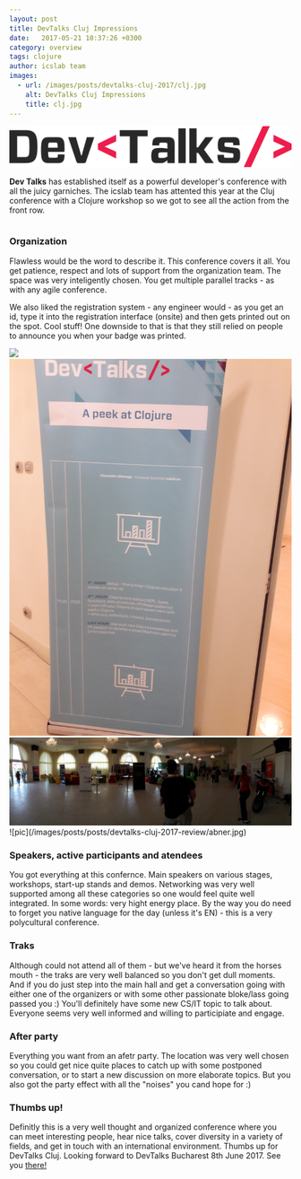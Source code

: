 ```yaml
---
layout: post
title: DevTalks Cluj Impressions
date:   2017-05-21 10:37:26 +0300
category: overview
tags: clojure  
author: icslab team
images: 
  - url: /images/posts/devtalks-cluj-2017/clj.jpg
    alt: DevTalks Cluj Impressions
    title: clj.jpg
---
```


<div class="ui middle aligned grid">
    <div class="four wide column">
        <img class="ui small left floated image" src="/images/posts/devtalks-cluj-2017-review/dev-talks-black.png">
    </div>
    <div class="twelve wide column">
        <p> <b>Dev Talks</b> has established itself as a powerful developer's conference with all the juicy garniches. The icslab team has attented this year at the Cluj conference with a Clojure workshop so we got to  see all the action from the front row.</p>
    </div>
</div>

### Organization

<div class="ui container">
    <p>Flawless would be the word to describe it. This conference covers it all. You get patience, respect and lots of support from the organization team. The space was very inteligently chosen. You get multiple parallel tracks - as with any agile conference.
    </p>
    <p>We also liked the registration system - any engineer would - as you get an id, type it into the registration interface (onsite) and then gets printed out on the spot. Cool stuff! One downside to that is that they still relied on people to announce you when your badge was printed.</p>
    <div class="ui middle aligned grid">
        <div class="three wide column">
            <img class="ui small left floated image" src="/images/posts/devtalks-cluj-2017-review/abner.jpg">
            <img class="ui small left floated image" src="/images/posts/devtalks-cluj-2017-review/cljb.jpg">
            <img class="ui small left floated image" src="/images/posts/devtalks-cluj-2017-review/mainarea.jpg">
        </div> 
    </div>  
</div>
![pic](/images/posts/posts/devtalks-cluj-2017-review/abner.jpg)

### Speakers, active participants and atendees

<div class="ui container">
    <p>You got everything at this confernce. Main speakers on various stages, workshops, start-up stands and demos.
    Networking was very well supported among all these categories so one would feel quite well integrated. In some words: very hight energy place. By the way you do need to forget you native language for the day (unless it's EN) - this is a very polycultural conference.
    </p>
</div>

### Traks

<div class="ui container">
    <p>Although could not attend all of them - but we've heard it from the horses mouth - the traks are very well balanced so you don't get dull moments. And if you do just step into the main hall and get a conversation going with either one of the organizers or with some other passionate bloke/lass going passed you :) You'll definitely have some new CS/IT topic to talk about. Everyone seems very well informed and willing to participiate and engage.
    </p>
</div>

### After party

<div class="ui container">
    <p>Everything you want from an afetr party. The location was very well chosen so you could get nice quite places to catch up with some postponed conversation, or to start a new discussion on more elaborate topics. But you also got the party effect with all the "noises" you cand hope for :) 
    </p>
</div>

### Thumbs up!

<div class="ui container">
    <p>Definitly this is a very well thought and organized conference where you can meet interesting people, hear nice talks, cover diversity in a variety of fields, and get in touch with an international environment.
    Thumbs up for DevTalks Cluj. Looking forward to DevTalks Bucharest 8th June 2017. See you <a href="http://www.devtalks.ro/bucharest/">there!</a>
    </p>
</div>